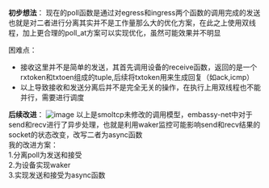 **初步想法**：
现在的poll函数是通过对egress和ingress两个函数的调用完成的发送
也就是对二者进行分离其实并不是工作量那么大的优化方案，在此之上使用双线程，加上更合理的poll_at方案可以实现优化，虽然可能效果并不明显

困难点：
- 接收这里并不是简单的发送，其首先调用设备的receive函数，返回的是一个rxtoken和txtoen组成的tuple,后续将txtoken用来生成回复（如ack,icmp）
- 以上导致接收和发送分离后并不是完全无关的操作，在执行上用双线程也不能并行，需要进行调度

**后续改进**：
![image](https://github.com/user-attachments/assets/12f0d66e-4b7d-47ed-8a00-4bc30bebc933)
以上是smoltcp未修改的调用模型，embassy-net中对于send和recv进行了异步处理，也就是利用waker监控可能影响send和recv结果的socket的状态改变，改写二者为async函数  
我的改进方案：  
1.分离poll为发送和接受  
2.为设备实现waker  
3.实现发送和接受为async函数  

